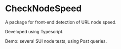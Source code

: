 # CheckNodeSpeed
A package for front-end detection of URL node speed.

Developed using Typescript.

Demo: several SUI node tests, using Post queries.
